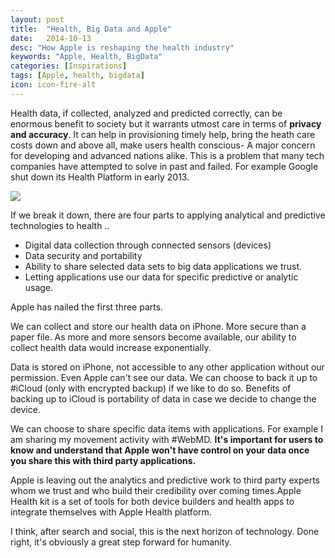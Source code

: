 ```yaml
---
layout: post
title:  "Health, Big Data and Apple"
date:   2014-10-13
desc: "How Apple is reshaping the health industry"
keywords: "Apple, Health, BigData"
categories: [Inspirations]
tags: [Apple, health, bigdata]
icon: icon-fire-alt
---
```


Health data, if collected, analyzed and predicted correctly, can be enormous benefit to society but it warrants utmost care in terms of **privacy and accuracy**. It can help in provisioning timely help, bring the heath care costs down and above all, make users health conscious- A  major concern for developing and advanced nations alike. This is a problem that many tech companies have attempted to solve in past and failed. For example Google shut down its Health Platform in early 2013.  

![](/homepage/static/img/blog/AmJBlog/AppleHealth.jpg)

If we break it down, there are four parts to applying analytical and predictive  technologies to health ..

* Digital data collection through connected sensors (devices)
* Data security and portability 
* Ability to share selected data sets to big data applications we trust. 
* Letting applications use our data for specific predictive or analytic usage.

Apple has nailed the first three parts. 

We can collect and store our health data on iPhone. More secure than a paper file. As more and more sensors become available, our ability to collect health data would increase exponentially.

Data is stored on iPhone, not accessible to any other application without our permission. Even Apple can't see our data.  We can choose to back it up to #iCloud (only with  encrypted backup) if we like to do so. Benefits of backing up to iCloud is  portability of data in case we decide to change the device. 

We can choose to share specific data items with applications. For example I am sharing my movement activity with #WebMD. **It's important for users to know and understand that Apple won't have control on your data once you share this with third party applications.**

Apple is leaving out the analytics and predictive work to third party experts whom we trust and who build their credibility over coming times.Apple Health kit is a set of tools for both device builders and health apps to integrate themselves with Apple Health platform. 

I think, after search and social,  this is the next horizon of technology. Done right, it's obviously a great step forward for humanity. 
